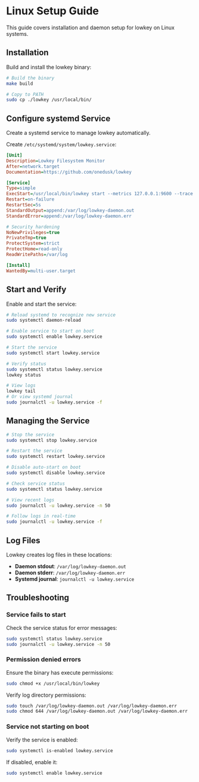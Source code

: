 # Linux Setup Guide

This guide covers installation and daemon setup for lowkey on Linux systems.

## Installation

Build and install the lowkey binary:

```bash
# Build the binary
make build

# Copy to PATH
sudo cp ./lowkey /usr/local/bin/
```

## Configure systemd Service

Create a systemd service to manage lowkey automatically.

Create `/etc/systemd/system/lowkey.service`:

```ini
[Unit]
Description=Lowkey Filesystem Monitor
After=network.target
Documentation=https://github.com/onedusk/lowkey

[Service]
Type=simple
ExecStart=/usr/local/bin/lowkey start --metrics 127.0.0.1:9600 --trace
Restart=on-failure
RestartSec=5s
StandardOutput=append:/var/log/lowkey-daemon.out
StandardError=append:/var/log/lowkey-daemon.err

# Security hardening
NoNewPrivileges=true
PrivateTmp=true
ProtectSystem=strict
ProtectHome=read-only
ReadWritePaths=/var/log

[Install]
WantedBy=multi-user.target
```

## Start and Verify

Enable and start the service:

```bash
# Reload systemd to recognize new service
sudo systemctl daemon-reload

# Enable service to start on boot
sudo systemctl enable lowkey.service

# Start the service
sudo systemctl start lowkey.service

# Verify status
sudo systemctl status lowkey.service
lowkey status

# View logs
lowkey tail
# Or view systemd journal
sudo journalctl -u lowkey.service -f
```

## Managing the Service

```bash
# Stop the service
sudo systemctl stop lowkey.service

# Restart the service
sudo systemctl restart lowkey.service

# Disable auto-start on boot
sudo systemctl disable lowkey.service

# Check service status
sudo systemctl status lowkey.service

# View recent logs
sudo journalctl -u lowkey.service -n 50

# Follow logs in real-time
sudo journalctl -u lowkey.service -f
```

## Log Files

Lowkey creates log files in these locations:

- **Daemon stdout**: `/var/log/lowkey-daemon.out`
- **Daemon stderr**: `/var/log/lowkey-daemon.err`
- **Systemd journal**: `journalctl -u lowkey.service`

## Troubleshooting

### Service fails to start

Check the service status for error messages:
```bash
sudo systemctl status lowkey.service
sudo journalctl -u lowkey.service -n 50
```

### Permission denied errors

Ensure the binary has execute permissions:
```bash
sudo chmod +x /usr/local/bin/lowkey
```

Verify log directory permissions:
```bash
sudo touch /var/log/lowkey-daemon.out /var/log/lowkey-daemon.err
sudo chmod 644 /var/log/lowkey-daemon.out /var/log/lowkey-daemon.err
```

### Service not starting on boot

Verify the service is enabled:
```bash
sudo systemctl is-enabled lowkey.service
```

If disabled, enable it:
```bash
sudo systemctl enable lowkey.service
```
